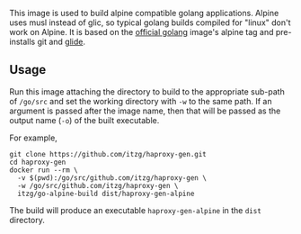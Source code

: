This image is used to build alpine compatible golang applications. Alpine uses musl instead of
glic, so typical golang builds compiled for "linux" don't work on Alpine. It is based on the
[official golang](https://hub.docker.com/_/golang/) image's alpine tag and pre-installs
git and [glide](https://glide.sh/).

## Usage

Run this image attaching the directory to build to the appropriate sub-path of `/go/src` and set the working
directory with `-w` to the same path. If an argument is passed after the image name, then that
will be passed as the output name (`-o`) of the built executable.

For example,

```
git clone https://github.com/itzg/haproxy-gen.git
cd haproxy-gen
docker run --rm \
  -v $(pwd):/go/src/github.com/itzg/haproxy-gen \
  -w /go/src/github.com/itzg/haproxy-gen \
  itzg/go-alpine-build dist/haproxy-gen-alpine
```

The build will produce an executable `haproxy-gen-alpine` in the `dist` directory.
